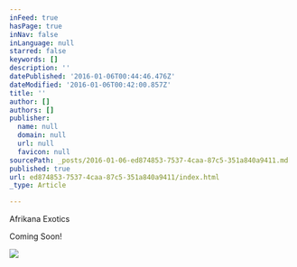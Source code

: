 ```yaml
---
inFeed: true
hasPage: true
inNav: false
inLanguage: null
starred: false
keywords: []
description: ''
datePublished: '2016-01-06T00:44:46.476Z'
dateModified: '2016-01-06T00:42:00.857Z'
title: ''
author: []
authors: []
publisher:
  name: null
  domain: null
  url: null
  favicon: null
sourcePath: _posts/2016-01-06-ed874853-7537-4caa-87c5-351a840a9411.md
published: true
url: ed874853-7537-4caa-87c5-351a840a9411/index.html
_type: Article

---
```

Afrikana Exotics

Coming Soon!

![](https://the-grid-user-content.s3-us-west-2.amazonaws.com/8283b57c-651a-4ebf-b742-3ce52ea791cf.jpg)